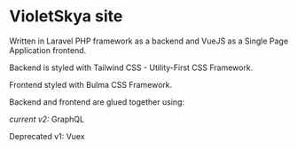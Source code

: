 # VioletSkya site

Written in Laravel PHP framework as a backend and VueJS as a Single Page Application frontend.

Backend is styled with Tailwind CSS - Utility-First CSS Framework.

Frontend styled with Bulma CSS Framework.

Backend and frontend are glued together using:

*current v2:* GraphQL

Deprecated v1: Vuex